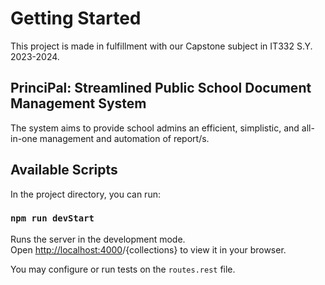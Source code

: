 # Getting Started
This project is made in fulfillment with our Capstone subject in IT332 S.Y. 2023-2024.

## PrinciPal: Streamlined Public School Document Management System
The system aims to provide school admins an efficient, simplistic, and all-in-one management and automation of report/s.

## Available Scripts

In the project directory, you can run:

### `npm run devStart`

Runs the server in the development mode.\
Open [http://localhost:4000](http://localhost:4000)/{collections} to view it in your browser.

You may configure or run tests on the `routes.rest` file.
